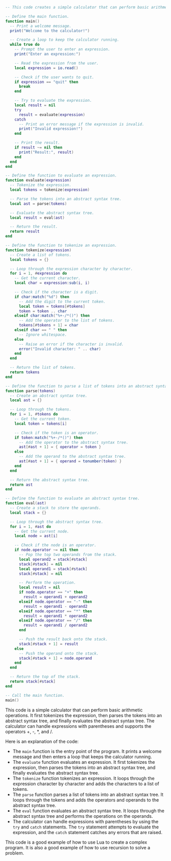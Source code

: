 ```lua
-- This code creates a simple calculator that can perform basic arithmetic operations.

-- Define the main function.
function main()
  -- Print a welcome message.
  print("Welcome to the calculator!")

  -- Create a loop to keep the calculator running.
  while true do
    -- Prompt the user to enter an expression.
    print("Enter an expression:")

    -- Read the expression from the user.
    local expression = io.read()

    -- Check if the user wants to quit.
    if expression == "quit" then
      break
    end

    -- Try to evaluate the expression.
    local result = nil
    try
      result = evaluate(expression)
    catch
      -- Print an error message if the expression is invalid.
      print("Invalid expression!")
    end

    -- Print the result.
    if result ~= nil then
      print("Result:", result)
    end
  end
end

-- Define the function to evaluate an expression.
function evaluate(expression)
  -- Tokenize the expression.
  local tokens = tokenize(expression)

  -- Parse the tokens into an abstract syntax tree.
  local ast = parse(tokens)

  -- Evaluate the abstract syntax tree.
  local result = eval(ast)

  -- Return the result.
  return result
end

-- Define the function to tokenize an expression.
function tokenize(expression)
  -- Create a list of tokens.
  local tokens = {}

  -- Loop through the expression character by character.
  for i = 1, #expression do
    -- Get the current character.
    local char = expression:sub(i, i)

    -- Check if the character is a digit.
    if char:match("%d") then
      -- Add the digit to the current token.
      local token = tokens[#tokens]
      token = token .. char
    elseif char:match("%+-/*()") then
      -- Add the operator to the list of tokens.
      tokens[#tokens + 1] = char
    elseif char == " " then
      -- Ignore whitespace.
    else
      -- Raise an error if the character is invalid.
      error("Invalid character: " .. char)
    end
  end

  -- Return the list of tokens.
  return tokens
end

-- Define the function to parse a list of tokens into an abstract syntax tree.
function parse(tokens)
  -- Create an abstract syntax tree.
  local ast = {}

  -- Loop through the tokens.
  for i = 1, #tokens do
    -- Get the current token.
    local token = tokens[i]

    -- Check if the token is an operator.
    if token:match("%+-/*()") then
      -- Add the operator to the abstract syntax tree.
      ast[#ast + 1] = { operator = token }
    else
      -- Add the operand to the abstract syntax tree.
      ast[#ast + 1] = { operand = tonumber(token) }
    end
  end

  -- Return the abstract syntax tree.
  return ast
end

-- Define the function to evaluate an abstract syntax tree.
function eval(ast)
  -- Create a stack to store the operands.
  local stack = {}

  -- Loop through the abstract syntax tree.
  for i = 1, #ast do
    -- Get the current node.
    local node = ast[i]

    -- Check if the node is an operator.
    if node.operator ~= nil then
      -- Pop the top two operands from the stack.
      local operand2 = stack[#stack]
      stack[#stack] = nil
      local operand1 = stack[#stack]
      stack[#stack] = nil

      -- Perform the operation.
      local result = nil
      if node.operator == "+" then
        result = operand1 + operand2
      elseif node.operator == "-" then
        result = operand1 - operand2
      elseif node.operator == "*" then
        result = operand1 * operand2
      elseif node.operator == "/" then
        result = operand1 / operand2
      end

      -- Push the result back onto the stack.
      stack[#stack + 1] = result
    else
      -- Push the operand onto the stack.
      stack[#stack + 1] = node.operand
    end
  end

  -- Return the top of the stack.
  return stack[#stack]
end

-- Call the main function.
main()
```

This code is a simple calculator that can perform basic arithmetic operations. It first tokenizes the expression, then parses the tokens into an abstract syntax tree, and finally evaluates the abstract syntax tree. The calculator can handle expressions with parentheses and supports the operators +, -, *, and /.

Here is an explanation of the code:

* The `main` function is the entry point of the program. It prints a welcome message and then enters a loop that keeps the calculator running.
* The `evaluate` function evaluates an expression. It first tokenizes the expression, then parses the tokens into an abstract syntax tree, and finally evaluates the abstract syntax tree.
* The `tokenize` function tokenizes an expression. It loops through the expression character by character and adds the characters to a list of tokens.
* The `parse` function parses a list of tokens into an abstract syntax tree. It loops through the tokens and adds the operators and operands to the abstract syntax tree.
* The `eval` function evaluates an abstract syntax tree. It loops through the abstract syntax tree and performs the operations on the operands.
* The calculator can handle expressions with parentheses by using the `try` and `catch` statements. The `try` statement attempts to evaluate the expression, and the `catch` statement catches any errors that are raised.

This code is a good example of how to use Lua to create a complex program. It is also a good example of how to use recursion to solve a problem.